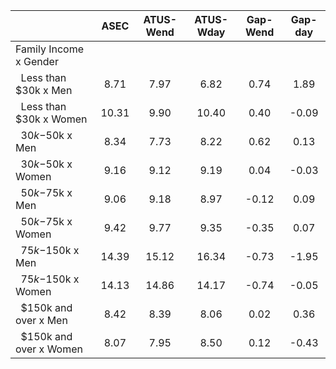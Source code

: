 
|                      |         ASEC |    ATUS-Wend |    ATUS-Wday |     Gap-Wend |      Gap-day |
| -------------------- | :----------: | :----------: | :----------: | :----------: | :----------: |
| Family Income x Gender |              |              |              |              |              |
| &nbsp;&nbsp;Less than $30k x Men |         8.71 |         7.97 |         6.82 |         0.74 |         1.89 |
| &nbsp;&nbsp;Less than $30k x Women |        10.31 |         9.90 |        10.40 |         0.40 |        -0.09 |
| &nbsp;&nbsp;$30k-$50k x Men |         8.34 |         7.73 |         8.22 |         0.62 |         0.13 |
| &nbsp;&nbsp;$30k-$50k x Women |         9.16 |         9.12 |         9.19 |         0.04 |        -0.03 |
| &nbsp;&nbsp;$50k-$75k x Men |         9.06 |         9.18 |         8.97 |        -0.12 |         0.09 |
| &nbsp;&nbsp;$50k-$75k x Women |         9.42 |         9.77 |         9.35 |        -0.35 |         0.07 |
| &nbsp;&nbsp;$75k-$150k x Men |        14.39 |        15.12 |        16.34 |        -0.73 |        -1.95 |
| &nbsp;&nbsp;$75k-$150k x Women |        14.13 |        14.86 |        14.17 |        -0.74 |        -0.05 |
| &nbsp;&nbsp;$150k and over x Men |         8.42 |         8.39 |         8.06 |         0.02 |         0.36 |
| &nbsp;&nbsp;$150k and over x Women |         8.07 |         7.95 |         8.50 |         0.12 |        -0.43 |

